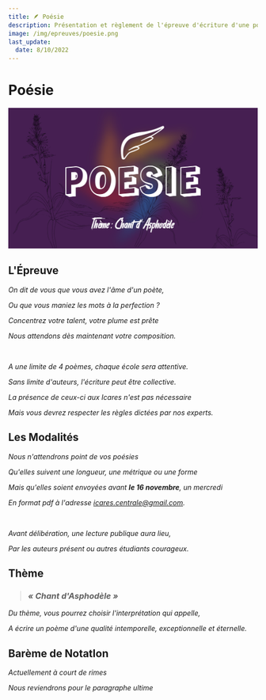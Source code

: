 ```yaml
---
title: 🪶 Poésie
description: Présentation et règlement de l'épreuve d'écriture d'une poésie
image: /img/epreuves/poesie.png
last_update:
  date: 8/10/2022
---
```


# Poésie

![](/img/epreuves/poesie.png)

## L'Épreuve

*On dit de vous que vous avez l'âme d'un poète,*

*Ou que vous maniez les mots à la perfection ?*

*Concentrez votre talent, votre plume est prête*

*Nous attendons dès maintenant votre composition.*

<br/>  

*A une limite de 4 poèmes, chaque école sera attentive.*

*Sans limite d'auteurs, l'écriture peut être collective.*

*La présence de ceux-ci aux Icares n'est pas nécessaire*

*Mais vous devrez respecter les règles dictées par nos experts.*


## Les Modalités

*Nous n'attendrons point de vos poésies*

*Qu'elles suivent une longueur, une métrique ou une forme*

*Mais qu'elles soient envoyées avant **le 16 novembre**, un mercredi*

*En format pdf à l'adresse [icares.centrale@gmail.com](mailto:icares.centrale@gmail.com).*

<br/>

*Avant délibération, une lecture publique aura lieu,*

*Par les auteurs présent ou autres étudiants courageux.*


## Thème

> ### ***« Chant d'Asphodèle »***

*Du thème, vous pourrez choisir l'interprétation qui appelle,*

*A écrire un poème d'une qualité intemporelle, exceptionnelle et éternelle.*


## Barème de NotatIon

*Actuellement à court de rimes*

*Nous reviendrons pour le paragraphe ultime*
